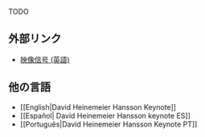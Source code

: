 TODO

## 外部リンク

* [映像信号 (英語)](http://www.confreaks.com/videos/854-railsconf2012-keynote-progress)

## 他の言語

* [[English|David Heinemeier Hansson Keynote]]
* [[Español| David Heinemeier Hansson keynote ES]]
* [[Português|David Heinemeier Hansson Keynote PT]]